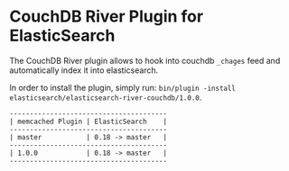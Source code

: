 CouchDB River Plugin for ElasticSearch
==================================

The CouchDB River plugin allows to hook into couchdb `_chages` feed and automatically index it into elasticsearch.

In order to install the plugin, simply run: `bin/plugin -install elasticsearch/elasticsearch-river-couchdb/1.0.0`.

    ---------------------------------------
    | memcached Plugin | ElasticSearch    |
    ---------------------------------------
    | master           | 0.18 -> master   |
    ---------------------------------------
    | 1.0.0            | 0.18 -> master   |
    ---------------------------------------


